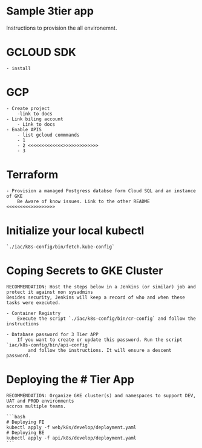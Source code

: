# Sample 3tier app


Instructions to provision the all environemnt.


# GCLOUD SDK
    - install

# GCP
    - Create project
        -link to docs
    - Link biling account
        - Link to docs
    - Enable APIS
        - list gcloud commmands
        - 1
        - 2 <<<<<<<<<<<<<>>>>>>>>>>>>>
        - 3

# Terraform
    - Provision a managed Postgress databse form Cloud SQL and an instance of GKE
        Be Aware of know issues. Link to the other README <<<<<<<<<>>>>>>>>>

# Initialize your local kubectl
    `./iac/k8s-config/bin/fetch.kube-config`


# Coping Secrets to GKE Cluster

    RECOMMENDATION: Host the steps below in a Jenkins (or similar) job and protect it against non sysadmins
    Besides security, Jenkins will keep a record of who and when these tasks were executed.

    - Container Registry
        Execute the script `./iac/k8s-config/bin/cr-config` and follow the instructions

    - Database password for 3 Tier APP
        If you want to create or update this password. Run the script `iac/k8s-config/bin/api-config`
            and follow the instructions. It will ensure a descent password.
        
    
# Deploying the # Tier App

    RECOMMENDATION: Organize GKE cluster(s) and namespaces to support DEV, UAT and PROD environments 
    accros multiple teams.

    ```bash
    # Deploying FE
    kubectl apply -f web/k8s/develop/deployment.yaml
    # Deploying BE
    kubectl apply -f api/k8s/develop/deployment.yaml
    ```